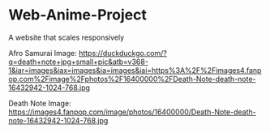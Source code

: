 # Web-Anime-Project
A website that scales responsively

Afro Samurai Image:
https://duckduckgo.com/?q=death+note+jpg+small+pic&atb=v368-1&iar=images&iax=images&ia=images&iai=https%3A%2F%2Fimages4.fanpop.com%2Fimage%2Fphotos%2F16400000%2FDeath-Note-death-note-16432942-1024-768.jpg

Death Note Image:
https://images4.fanpop.com/image/photos/16400000/Death-Note-death-note-16432942-1024-768.jpg
